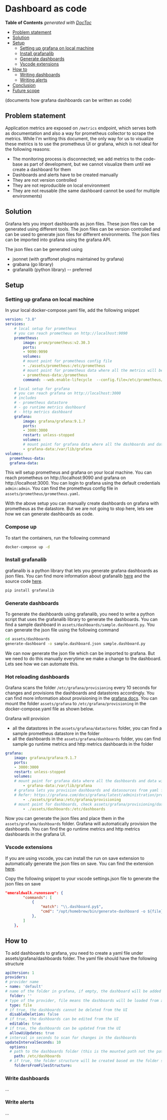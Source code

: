 # Dashboard as code

<!-- START doctoc generated TOC please keep comment here to allow auto update -->
<!-- DON'T EDIT THIS SECTION, INSTEAD RE-RUN doctoc TO UPDATE -->
**Table of Contents**  *generated with [DocToc](https://github.com/thlorenz/doctoc)*

- [Problem statement](#problem-statement)
- [Solution](#solution)
- [Setup](#setup)
  - [Setting up grafana on local machine](#setting-up-grafana-on-local-machine)
  - [Install grafanalib](#install-grafanalib)
  - [Generate dashboards](#generate-dashboards)
  - [Vscode extensions](#vscode-extensions)
- [How to](#how-to)
  - [Writing dashboards](#writing-dashboards)
  - [Writing alerts](#writing-alerts)
- [Conclusion](#conclusion)
- [Future scope](#future-scope)

<!-- END doctoc generated TOC please keep comment here to allow auto update -->

(documents how grafana dashboards can be written as code)

## Problem statement
Application metrics are exposed on `/metrics` endpoint, which serves both as documentation and also a way for prometheus collector to scrape the metrics. While I'm writing this document, the only way for us to visualize these metrics is to use the prometheus UI or grafana, which is not ideal for the following reasons:
- The monitoring process is disconnected; we add metrics to the code-base as part of development, but we cannot visualize them until we create a dashboard for them
- Dashboards and alerts have to be created manually
- They are not version controlled
- They are not reproducible on local environment
- They are not reusable (the same dashboard cannot be used for multiple environments)

## Solution

Grafana lets you import dashboards as json files. These json files can be generated using different tools. The json files can be version controlled and can be used to generate json files for different environments. The json files can be imported into grafana using the grafana API.

The json files can be generated using
- jsonnet (with graffonet plugins maintained by grafana)
- grabana (go library)
- grafanalib (python library) -- preferred

## Setup

### Setting up grafana on local machine

In your local docker-compose.yaml file, add the following snippet
```yaml
version: "3.8"
services:
    # local setup for prometheus
    # you can reach prometheus on http://localhost:9090
    prometheus:
        image: prom/prometheus:v2.30.3
        ports:
        - 9090:9090
        volumes:
        # mount point for prometheus config file
        - ./assets/prometheus:/etc/prometheus
        # mount point for prometheus data where all the metrics will be stored
        - prometheus-data:/prometheus
        command: --web.enable-lifecycle  --config.file=/etc/prometheus/prometheus.yaml

    # local setup for grafana 
    # you can reach grafana on http://localhost:3000
    # includes
    # - prometheus datastore
    # - go runtime metrics dashboard
    # - http metrics dashboard
    grafana:
        image: grafana/grafana:9.1.7
        ports:
        - 3000:3000
        restart: unless-stopped
        volumes:
        # mount point for grafana data where all the dashboards and data will be stored
        - grafana-data:/var/lib/grafana        
volumes:
  prometheus-data:
  grafana-data:
```

This will setup prometheus and grafana on your local machine. You can reach prometheus on http://localhost:9090 and grafana on http://localhost:3000. You can login to grafana using the default credentials `admin:admin`. You can find the prometheus config file in `assets/prometheus/prometheus.yaml`. 

With the above setup you can manually create dashboards on grafana with prometheus as the datastore. But we are not going to stop here, lets see how we can generate dashboards as code.

### Compose up

To start the containers, run the following command
```bash
docker-compose up -d
```

### Install grafanalib

grafanalib is a python library that lets you generate grafana dashboards as json files. You can find more information about grafanalib [here](https://grafanalib.readthedocs.io/en/stable/) and the source code [here](https://github.com/weaveworks/grafanalib).

```bash
pip install grafanalib
```

### Generate dashboards
To generate the dashboards using grafanalib, you need to write a python script that uses the grafanalib library to generate the dashboards. You can find a sample dashboard in `assets/dashboards/sample.dashboard.py`. You can generate the json file using the following command

```bash
cd assets/dashboards
generate-dashboard -o sample.dashboard.json sample.dashboard.py
```

We can now generate the json file which can be imported to grafana. But we need to do this manually everytime we make a change to the dashboard. Lets see how we can automate this.

### Hot reloading dashboards

Grafana scans the folder `/etc/grafana/provisioning` every 10 seconds for changes and provisions the dashboards and datastores accordingly. You can find more information about provisioning in the [grafana docs](https://grafana.com/docs/grafana/latest/administration/provisioning/). You can mount the folder `assets/grafana` to `/etc/grafana/provisioning` in the docker-compose.yaml file as shown below.

Grafana will provision 
- all the datastores in the `assets/grafana/datastores` folder, you can find a sample prometheus datastore in the folder
- all the dashboards in the `assets/grafana/dashboards` folder, you can find sample go runtime metrics and http metrics dashboards in the folder

```yaml
grafana:
    image: grafana/grafana:9.1.7
    ports:
    - 3000:3000
    restart: unless-stopped
    volumes:
    # mount point for grafana data where all the dashboards and data will be stored
        - grafana-data:/var/lib/grafana        
    # grafana lets you provision dashboards and datasources from yaml files
    # Refer: https://grafana.com/docs/grafana/latest/administration/provisioning/#dashboards
        - ./assets/grafana:/etc/grafana/provisioning
    # mount point for dashboards, check assets/grafana/provisioning/dashboards for usage
        - ./assets/dashboards:/etc/dashboards
```

Now you can generate the json files and place them in the `assets/grafana/dashboards` folder. Grafana will automatically provision the dashboards. You can find the go runtime metrics and http metrics dashboards in the grafana UI.

### Vscode extensions

If you are using vscode, you can install the run on save extension to automatically generate the json files on save. You can find the extension [here](https://marketplace.visualstudio.com/items?itemName=emeraldwalk.RunOnSave).

Copy the following snippet to your vscode settings.json file to generate the json files on save
```json
"emeraldwalk.runonsave": {
        "commands": [
            {
                "match": "\\.dashboard.py$",
                "cmd": "/opt/homebrew/bin/generate-dashboard -o ${file}.json ${file}"
            },
        ]
    },
```

## How to

To add dashboards to grafana, you need to create a yaml file under assets/grafana/dashboards folder. The yaml file should have the following structure

```yaml
apiVersion: 1
providers:
# provider name
- name: 'default' 
# name of the folder in grafana, if empty, the dashboard will be added to the root folder
  folder: '' 
# type of the provider, file means the dashboards will be loaded from a file
  type: file 
# if true, the dashboards cannot be deleted from the UI
  disableDeletion: false 
# if true, the dashboards can be edited from the UI  
  editable: true 
# if true, the dashboards can be updated from the UI  
  allowUiUpdates: true 
# interval in seconds to scan for changes in the dashboards
updateIntervalSeconds: 10 
  options: 
  # path to the dashboards folder (this is the mounted path not the path on the local machine)
    path: /etc/dashboards 
  # if true, the folder structure will be created based on the folder structure in the false dashboards folder
    foldersFromFilesStructure: 
```

### Write dashboards

... 

### Write alerts

... 